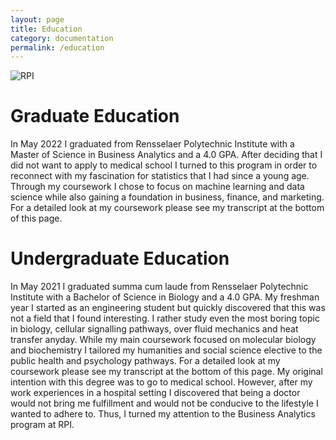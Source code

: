 ```yaml
---
layout: page
title: Education
category: documentation
permalink: /education
---
```


![RPI](./docs/assets/img/rpi.jpg)

# Graduate Education

In May 2022 I graduated from Rensselaer Polytechnic Institute with a Master of Science in Business Analytics and a 4.0 GPA. After deciding that I did not want to apply to medical school I turned to this program in order to reconnect with my fascination for statistics that I had since a young age. Through my coursework I chose to focus on machine learning and data science while also gaining a foundation in business, finance, and marketing. For a detailed look at my coursework please see my transcript at the bottom of this page. 

# Undergraduate Education

In May 2021 I graduated summa cum laude from Rensselaer Polytechnic Institute with a Bachelor of Science in Biology and a 4.0 GPA. My freshman year I started as an engineering student but quickly discovered that this was not a field that I found interesting. I rather study even the most boring topic in biology, cellular signalling pathways, over fluid mechanics and heat transfer anyday. While my main coursework focused on molecular biology and biochemistry I tailored my humanities and social science elective to the public health and psychology pathways. For a detailed look at my coursework please see my transcript at the bottom of this page. My original intention with this degree was to go to medical school. However, after my work experiences in a hospital setting I discovered that being a doctor would not bring me fulfillment and would not be conducive to the lifestyle I wanted to adhere to. Thus, I turned my attention to the Business Analytics program at RPI.  
